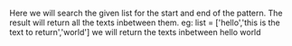 Here we will search the given list for the start and end of the pattern. The result will return all the texts inbetween them.
eg:
list = ['hello','this is the text to return','world']
we will return the texts inbetween hello world
